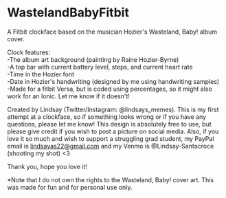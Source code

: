 # WastelandBabyFitbit

A Fitbit clockface based on the musician Hozier's Wasteland, Baby! album cover. 

Clock features:  
  -The album art background (painting by Raine Hozier-Byrne)  
  -A top bar with current battery level, steps, and current heart rate  
  -Time in the Hozier font  
  -Date in Hozier's handwriting (designed by me using handwriting samples)  
  -Made for a fitbit Versa, but is coded using percentages, so it might also work for an Ionic. Let me know if it doesn't!  
  
Created by Lindsay (Twitter/Instagram: @lindsays_memes). This is my first attempt at a clockface, so if something looks wrong or if you have any questions, please let me know! This design is absolutely free to use, but please give credit if you wish to post a picture on social media. Also, if you love it so much and wish to support a struggling grad student, my PayPal email is lindsayas22@gmail.com and my Venmo is @Lindsay-Santacroce (shooting my shot) <3

Thank you, hope you love it!

*Note that I do not own the rights to the Wasteland, Baby! cover art. This was made for fun and for personal use only.
